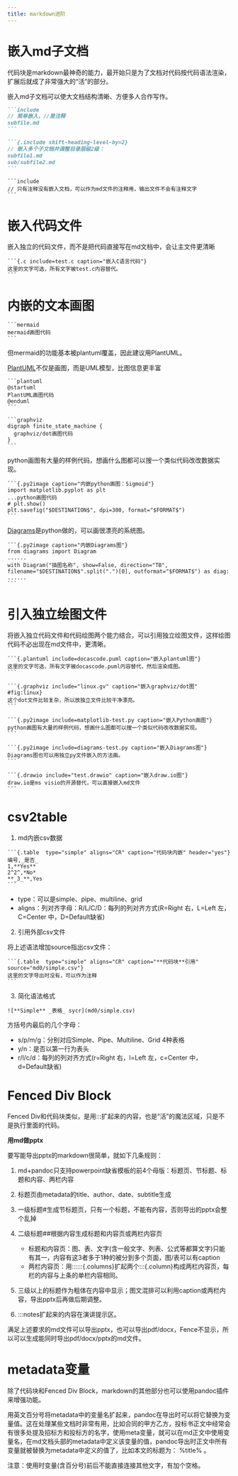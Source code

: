 ```yaml
---
title: markdown进阶
---
```


# 嵌入md子文档

代码块是markdown最神奇的能力，最开始只是为了文档对代码按代码语法渲染，扩展后就成了非常强大的“活”的部分。

嵌入md子文档可以使大文档结构清晰、方便多人合作写作。

~~~markdown
```include
// 简单嵌入，//是注释
subfile.md
```
~~~

~~~markdown
```{.include shift-heading-level-by=2}
// 嵌入多个子文档并调整目录层级2级：
subfile1.md
sub/subfile2.md
```
~~~

~~~
```include
// 只有注释没有嵌入文档，可以作为md文件的注释用，输出文件不会有注释文字
```
~~~

# 嵌入代码文件

嵌入独立的代码文件，而不是把代码直接写在md文档中，会让主文件更清晰

~~~
```{.c include=test.c caption="嵌入C语言代码"}
这里的文字可选，所有文字被test.c内容替代。
```
~~~

# 内嵌的文本画图

~~~
```mermaid
mermaid画图代码
```
~~~

但mermaid的功能基本被plantuml覆盖，因此建议用PlantUML。

[PlantUML](https://plantuml.com/)不仅是画图，而是UML模型，比图信息更丰富

~~~
```plantuml
@startuml
PlantUML画图代码
@enduml
```
~~~

~~~
```graphviz
digraph finite_state_machine {
  graphviz/dot画图代码
}
```
~~~

python画图有大量的样例代码，想画什么图都可以搜一个类似代码改改数据实现。

~~~
```{.py2image caption="内嵌python画图：Sigmoid"}
import matplotlib.pyplot as plt
...python画图代码
# plt.show()
plt.savefig("$DESTINATION$", dpi=300, format="$FORMAT$")
```
~~~

[Diagrams](https://diagrams.mingrammer.com/)是python做的，可以画很漂亮的系统图。

~~~
```{.py2image caption="内嵌Diagrams图"}
from diagrams import Diagram
......
with Diagram("插图名称", show=False, direction="TB", filename="$DESTINATION$".split(".")[0], outformat="$FORMAT$") as diag:
......
```
~~~

# 引入独立绘图文件

将嵌入独立代码文件和代码绘图两个能力结合，可以引用独立绘图文件，这样绘图代码不必出现在md文件中，更清晰。

~~~
```{.plantuml include=docascode.puml caption="嵌入plantuml图"}
这里的文字可选，所有文字被docascode.puml内容替代，然后渲染成图。
```

```{.graphviz include="linux.gv" caption="嵌入graphviz/dot图" #fig:linux}
这个dot文件比较复杂，所以放独立文件比较干净漂亮。
```

```{.py2image include=matplotlib-test.py caption="嵌入Python画图"}
python画图有大量的样例代码，想画什么图都可以搜一个类似代码改改数据实现。
```

```{.py2image include=diagrams-test.py caption="嵌入Diagrams图"}
Diagrams图也可以用独立py文件嵌入的方法画。
```

```{.drawio include="test.drawio" caption="嵌入draw.io图"}
draw.io是ms visio的开源替代，可以直接嵌入md文件
```
~~~


# csv2table

1. md内嵌csv数据

~~~
```{.table  type="simple" aligns="CR" caption="代码块内嵌" header="yes"}
编号,_是否_
1,**Yes**
2^2^,*No*
**_3_**,Yes
```
~~~

- type：可以是simple、pipe、multiline、grid
- aligns：列对齐字母：R/L/C/D：每列的列对齐方式(R=Right 右，L=Left 左，C=Center 中，D=Default缺省)

2. 引用外部csv文件

将上述语法增加source指出csv文件：

~~~
```{.table  type="simple" aligns="CR" caption="**代码块**引用" source="md0/simple.csv"}
这里的文字导出时没有，可以作为注释
```
~~~

3. 简化语法格式

~~~
![**Simple** _表格_ sycr](md0/simple.csv)
~~~

方括号内最后的几个字母：

- s/p/m/g：分别对应Simple、Pipe、Multiline、Grid 4种表格
- y/n：是否以第一行为表头
- r/l/c/d：每列的列对齐方式(r=Right 右，l=Left 左，c=Center 中，d=Default缺省)

# Fenced Div Block

Fenced Div和代码块类似，是用:::扩起来的内容，也是“活”的魔法区域，只是不是执行里面的代码。

**用md做pptx**

要写能导出pptx的markdown很简单，就如下几条规则：

1. md+pandoc只支持powerpoint缺省模板的前4个母版：标题页、节标题、标题和内容、两栏内容

1. 标题页由metadata的title、author、date、subtitle生成

1. 一级标题#生成节标题页，只有一个标题，不能有内容，否则导出的pptx会整个乱掉

1. 二级标题##根据内容生成标题和内容页或两栏内容页

    - 标题和内容页：图、表、文字(含一般文字、列表、公式等都算文字)只能有其一，内容有这3者多于1种的被分到多个页面，图/表可以有caption
    - 两栏内容页：用::::::{.columns}扩起两个:::{.column}构成两栏内容页，每栏的内容与上条的单栏内容相同。

1. 三级以上的标题作为粗体在内容中显示；图文混排可以利用caption或两栏内容，导出pptx后再做后期调整。

1. :::notes扩起来的内容在演讲提示区。

满足上述要求的md文件可以导出pptx，也可以导出pdf/docx，Fence不显示，所以可以生成能同时导出pdf/docx/pptx的md文件。

# metadata变量

除了代码块和Fenced Div Block，markdown的其他部分也可以使用pandoc插件来增强功能。

用英文百分号将metadata中的变量名扩起来，pandoc在导出时可以将它替换为变量值。这在处理某些文档时非常有用，比如合同的甲方乙方，投标书正文中经常会有很多处提及招标方和投标方的名字，使用meta变量，就可以在md正文中使用变量名，在md文档头部的metadata中定义该变量的值，pandoc导出时正文中所有变量就被替换为metadata中定义的值了，比如本文的标题为： %title% 。

注意：使用时变量(含百分号)前后不能直接连接其他文字，有加个空格。



